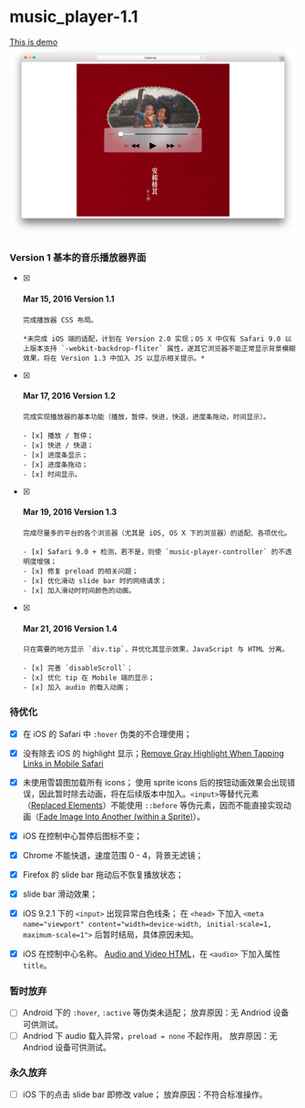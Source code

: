 # music_player-1.1
[This is demo](http://www.kravis.me/demo5)
![music_player_1.1](README-files/music_player_1.1.png)

### Version 1 基本的音乐播放器界面
- [x] #### Mar 15, 2016 Version 1.1

      完成播放器 CSS 布局。

      *未完成 iOS 端的适配，计划在 Version 2.0 实现；OS X 中仅有 Safari 9.0 以上版本支持 `-webkit-backdrop-fliter` 属性，遂其它浏览器不能正常显示背景模糊效果，将在 Version 1.3 中加入 JS 以显示相关提示。*

- [x] #### Mar 17, 2016 Version 1.2

      完成实现播放器的基本功能（播放，暂停，快进，快退，进度条拖动，时间显示）。

      - [x] 播放 / 暂停；
      - [x] 快进 / 快退；
      - [x] 进度条显示；
      - [x] 进度条拖动；
      - [x] 时间显示。

- [x] #### Mar 19, 2016 Version 1.3

      完成尽量多的平台的各个浏览器（尤其是 iOS, OS X 下的浏览器）的适配、各项优化。

      - [x] Safari 9.0 + 检测，若不是，则使 `music-player-controller` 的不透明度增强；
      - [x] 修复 preload 的相关问题；
      - [x] 优化滑动 slide bar 时的网络请求；
      - [x] 加入滑动时时间颜色的动画。
      

- [x] #### Mar 21, 2016 Version 1.4
      
      只在需要的地方显示 `div.tip`，并优化其显示效果，JavaScript 与 HTML 分离。

      - [x] 完善 `disableScroll`；
      - [x] 优化 tip 在 Mobile 端的显示；
      - [x] 加入 audio 的载入动画；

### 待优化
- [x] 在 iOS 的 Safari 中 `:hover` 伪类的不合理使用；
- [x] 没有除去 iOS 的 highlight 显示；[Remove Gray Highlight When Tapping Links in Mobile Safari](https://css-tricks.com/snippets/css/remove-gray-highlight-when-tapping-links-in-mobile-safari/)
- [x] 未使用雪碧图加载所有 icons；
      使用 sprite icons 后的按钮动画效果会出现错误，因此暂时除去动画，将在后续版本中加入。`<input>`等替代元素（[Replaced Elements](http://reference.sitepoint.com/css/replacedelements)）不能使用 `::before` 等伪元素，因而不能直接实现动画（[Fade Image Into Another (within a Sprite)](https://css-tricks.com/fade-image-within-sprite/)）。
- [x] iOS 在控制中心暂停后图标不变；
- [x] Chrome 不能快退，速度范围 0 - 4，背景无滤镜；
- [x] Firefox 的 slide bar 拖动后不恢复播放状态；
- [x] slide bar 滑动效果；
- [x] iOS 9.2.1 下的 `<input>` 出现异常白色线条；
      在 `<head>` 下加入 `<meta name="viewport" content="width=device-width, initial-scale=1, maximum-scale=1">` 后暂时结局，具体原因未知。
- [x] iOS 在控制中心名称。
      [Audio and Video HTML](https://developer.apple.com/library/safari/documentation/AudioVideo/Conceptual/Using_HTML5_Audio_Video/AudioandVideoTagBasics/AudioandVideoTagBasics.html)，在 `<audio>` 下加入属性 `title`。


### 暂时放弃
- [ ] Android 下的 `:hover`, `:active` 等伪类未适配；
      放弃原因：无 Andriod 设备可供测试。
- [ ] Andriod 下 audio 载入异常，`preload = none` 不起作用。
      放弃原因：无 Andriod 设备可供测试。

### 永久放弃
- [ ] iOS 下的点击 slide bar 即修改 value；
      放弃原因：不符合标准操作。
